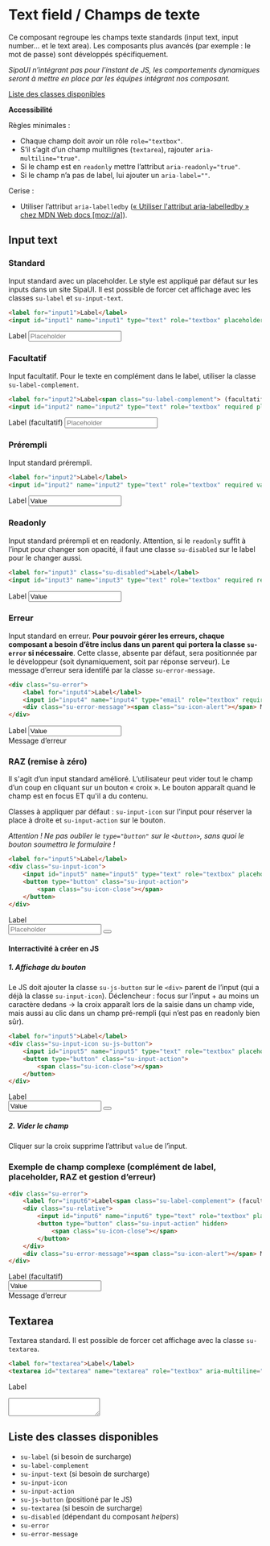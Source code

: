 # Text field / Champs de texte

Ce composant regroupe les champs texte standards (input text, input number… et le text area). Les composants plus avancés (par exemple&nbsp;: le mot de passe) sont développés spécifiquement.

<p class="alerte"><span class="su-icon-alert"></span> <em>SipaUI n’intégrant pas pour l’instant de JS, les comportements dynamiques seront à mettre en place par les équipes intégrant nos composant.</em></p>

<a href="#liste-classes" target="_self" class="su-link-button">Liste des classes disponibles</a>

**Accessibilité**

Règles minimales&nbsp;:
- Chaque champ doit avoir un rôle `role="textbox"`.
- S’il s’agit d’un champ multilignes (`textarea`), rajouter `aria-multiline="true"`.
- Si le champ est en `readonly` mettre l’attribut `aria-readonly="true"`.
- Si le champ n’a pas de label, lui ajouter un `aria-label=""`.

Cerise&nbsp;:
- Utiliser l’attribut `aria-labelledby` (<a href="https://developer.mozilla.org/fr/docs/Accessibilité/ARIA/Techniques_ARIA/Utiliser_l_attribut_aria-labelledby" target="_blank" rel="noopener" class="su-link">«&nbsp;Utiliser l'attribut aria-labelledby&nbsp;» chez MDN Web docs [moz://a]</a>).

<!-- STORY -->

## Input text


### Standard
Input standard avec un placeholder. Le style est appliqué par défaut sur les inputs dans un site SipaUI. Il est possible de forcer cet affichage avec les classes `su-label` et `su-input-text`.

```html
<label for="input1">Label</label>
<input id="input1" name="input1" type="text" role="textbox" placeholder="Placeholder">
```
<label for="input1">Label</label>
<input id="input1" name="input1" type="text" role="textbox" placeholder="Placeholder">

### Facultatif
Input facultatif. Pour le texte en complément dans le label, utiliser la classe `su-label-complement`.
```html
<label for="input2">Label<span class="su-label-complement"> (facultatif)</span></label>
<input id="input2" name="input2" type="text" role="textbox" required placeholder="Placeholder">
```
<label for="input2">Label<span class="su-label-complement"> (facultatif)</span></label>
<input id="input2" name="input2" type="text" role="textbox" required placeholder="Placeholder">

### Prérempli
Input standard prérempli.
```html
<label for="input2">Label</label>
<input id="input2" name="input2" type="text" role="textbox" required value="Value">
```
<label for="input2">Label</label>
<input id="input2" name="input2" type="text" role="textbox" required value="Value">

### Readonly
Input standard prérempli et en readonly. Attention, si le `readonly` suffit à l’input pour changer son opacité, il faut une classe `su-disabled` sur le label pour le changer aussi.
```html
<label for="input3" class="su-disabled">Label</label>
<input id="input3" name="input3" type="text" role="textbox" required readonly aria-readonly="true" value="Value">
```
<label for="input2" class="su-disabled">Label</label>
<input id="input2" name="input3" type="text" role="textbox" required readonly aria-readonly="true" value="Value">

### Erreur
Input standard en erreur. **Pour pouvoir gérer les erreurs, chaque composant a besoin d’être inclus dans un parent qui portera la classe `su-error` si nécessaire**. Cette classe, absente par défaut, sera positionnée par le développeur (soit dynamiquement, soit par réponse serveur). Le message d’erreur sera identifé par la classe `su-error-message`.

```html
<div class="su-error">
	<label for="input4">Label</label>
	<input id="input4" name="input4" type="email" role="textbox" required value="Value">
	<div class="su-error-message"><span class="su-icon-alert"></span> Message d’erreur</div>
</div>
```
<div class="su-error">
	<label for="input4">Label</label>
	<input id="input4" name="input4" type="email" role="textbox" required value="Value">
	<div class="su-error-message"><span class="su-icon-alert"></span> Message d’erreur</div>
</div>

### RAZ (remise à zéro)

Il s'agit d’un input standard amélioré. L’utilisateur peut vider tout le champ d’un coup en cliquant sur un bouton «&nbsp;croix&nbsp;». Le bouton apparaît quand le champ est en focus ET qu'il a du contenu.

Classes à appliquer par défaut&nbsp;: `su-input-icon` sur l’input pour réserver la place à droite et `su-input-action` sur le bouton.

*Attention&nbsp;! Ne pas oublier le `type="button"` sur le `<button>`, sans quoi le bouton soumettra le formulaire&nbsp;!*

```html
<label for="input5">Label</label>
<div class="su-input-icon">
	<input id="input5" name="input5" type="text" role="textbox" placeholder="Placeholder" required>
	<button type="button" class="su-input-action">
		<span class="su-icon-close"></span>
	</button>
</div>
```

<div><!-- échappement markdown -->
<label for="input5">Label</label>
<div class="su-input-icon">
	<input id="input5" name="input5" type="text" role="textbox" placeholder="Placeholder" required>
	<button type="button" class="su-input-action">
		<span class="su-icon-close"></span>
	</button>
</div>
</div>

#### Interractivité à créer en JS
 
##### 1. Affichage du bouton
 
Le JS doit ajouter la classe `su-js-button` sur le `<div>` parent de l’input (qui a déjà la classe `su-input-icon`). Déclencheur&nbsp;: focus sur l’input + au moins un caractère dedans -> la croix apparaît lors de la saisie dans un champ vide, mais aussi au clic dans un champ pré-rempli (qui n’est pas en readonly bien sûr).

```html
<label for="input5">Label</label>
<div class="su-input-icon su-js-button">
	<input id="input5" name="input5" type="text" role="textbox" placeholder="Placeholder" required required value="Value">
	<button type="button" class="su-input-action">
		<span class="su-icon-close"></span>
	</button>
</div>
```

<div><!-- échappement markdown -->
<label for="input5">Label</label>
<div class="su-input-icon su-js-button">
	<input id="input5" name="input5" type="text" role="textbox" placeholder="Placeholder" required value="Value">
	<button type="button" class="su-input-action">
		<span class="su-icon-close"></span>
	</button>
</div>
</div>

##### 2. Vider le champ

Cliquer sur la croix supprime l’attribut `value` de l’ìnput.


### Exemple de champ complexe (complément de label, placeholder, RAZ et gestion d’erreur)

```html
<div class="su-error">
	<label for="input6">Label<span class="su-label-complement"> (facultatif)</span></label>
	<div class="su-relative">
		<input id="input6" name="input6" type="text" role="textbox" placeholder="Placeholder" class="su-input-icon" required value="Value">
		<button type="button" class="su-input-action" hidden>
			<span class="su-icon-close"></span>
		</button>
	</div>
	<div class="su-error-message"><span class="su-icon-alert"></span> Message d’erreur</div>
</div>
```

<div class="su-error">
	<label for="input6">Label<span class="su-label-complement"> (facultatif)</span></label>
	<div class="su-relative">
		<input id="input6" name="input6" type="text" role="textbox" placeholder="Placeholder" class="su-input-icon" required value="Value">
		<button type="button" class="su-input-action" hidden>
			<span class="su-icon-close"></span>
		</button>
	</div>
	<div class="su-error-message"><span class="su-icon-alert"></span> Message d’erreur</div>
</div>

## Textarea
Textarea standard. Il est possible de forcer cet affichage avec la classe `su-textarea`.
```html
<label for="textarea">Label</label>
<textarea id="textarea" name="textarea" role="textbox" aria-multiline="true" required></textarea>
```
<label for="textarea">Label</label>
<textarea id="textarea" required></textarea>

<div id="liste-classes">

## Liste des classes disponibles
- `su-label` (si besoin de surcharge)
- `su-label-complement`
- `su-input-text` (si besoin de surcharge)
- `su-input-icon`
- `su-input-action`
- `su-js-button` (positioné par le JS)
- `su-textarea` (si besoin de surcharge)
- `su-disabled` (dépendant du composant *helpers*)
- `su-error`
- `su-error-message`

</div>
